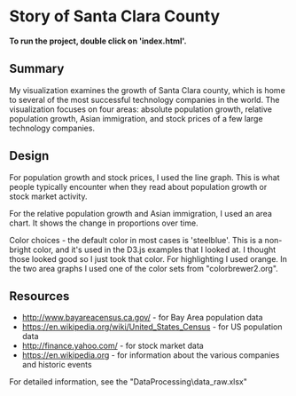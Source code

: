 # Story of Santa Clara County
**To run the project, double click on 'index.html'.**

## Summary

My visualization examines the growth of Santa Clara county, which is home to several of the most successful technology companies in the world. The visualization focuses on four areas: absolute population growth, relative population growth, Asian immigration, and stock prices of a few large technology companies.

## Design

For population growth and stock prices, I used the line graph. This is what people typically encounter when they read about population growth or stock market activity.

For the relative population growth and Asian immigration, I used an area chart. It shows the change in proportions over time.

Color choices - the default color in most cases is 'steelblue'. This is a non-bright color, and it's used in the D3.js examples that I looked at. I thought those looked good so I just took that color. For highlighting I used orange. In the two area graphs I used one of the color sets from "colorbrewer2.org".

## Resources

* http://www.bayareacensus.ca.gov/ - for Bay Area population data
* https://en.wikipedia.org/wiki/United_States_Census - for US population data
* http://finance.yahoo.com/ - for stock market data
* https://en.wikipedia.org - for information about the various companies and historic events

For detailed information, see the "DataProcessing\data_raw.xlsx"
